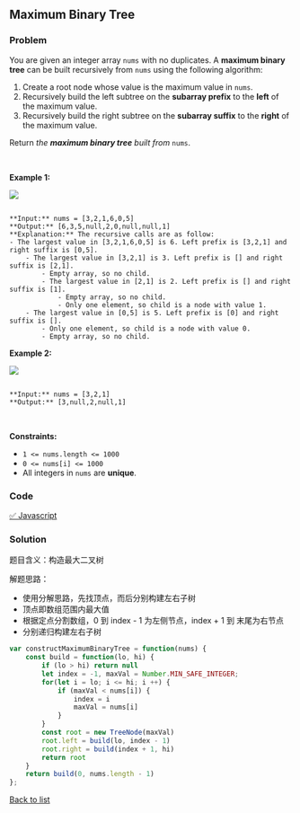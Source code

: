 Maximum Binary Tree
---
### Problem
You are given an integer array `nums` with no duplicates. A **maximum binary tree** can be built recursively from `nums` using the following algorithm:


1. Create a root node whose value is the maximum value in `nums`.
2. Recursively build the left subtree on the **subarray prefix** to the **left** of the maximum value.
3. Recursively build the right subtree on the **subarray suffix** to the **right** of the maximum value.


Return *the **maximum binary tree** built from* `nums`.


 


**Example 1:**


![](https://assets.leetcode.com/uploads/2020/12/24/tree1.jpg)

```

**Input:** nums = [3,2,1,6,0,5]
**Output:** [6,3,5,null,2,0,null,null,1]
**Explanation:** The recursive calls are as follow:
- The largest value in [3,2,1,6,0,5] is 6. Left prefix is [3,2,1] and right suffix is [0,5].
    - The largest value in [3,2,1] is 3. Left prefix is [] and right suffix is [2,1].
        - Empty array, so no child.
        - The largest value in [2,1] is 2. Left prefix is [] and right suffix is [1].
            - Empty array, so no child.
            - Only one element, so child is a node with value 1.
    - The largest value in [0,5] is 5. Left prefix is [0] and right suffix is [].
        - Only one element, so child is a node with value 0.
        - Empty array, so no child.

```

**Example 2:**


![](https://assets.leetcode.com/uploads/2020/12/24/tree2.jpg)

```

**Input:** nums = [3,2,1]
**Output:** [3,null,2,null,1]

```

 


**Constraints:**


* `1 <= nums.length <= 1000`
* `0 <= nums[i] <= 1000`
* All integers in `nums` are **unique**.

### Code
[✅ Javascript](./solution.js)
### Solution
题目含义：构造最大二叉树

解题思路：
- 使用分解思路，先找顶点，而后分别构建左右子树
- 顶点即数组范围内最大值
- 根据定点分割数组，0 到 index - 1 为左侧节点，index + 1 到 末尾为右节点
- 分别递归构建左右子树

```javascript
var constructMaximumBinaryTree = function(nums) {
    const build = function(lo, hi) {
        if (lo > hi) return null
        let index = -1, maxVal = Number.MIN_SAFE_INTEGER;
        for(let i = lo; i <= hi; i ++) {
            if (maxVal < nums[i]) {
                index = i
                maxVal = nums[i]
            }
        }
        const root = new TreeNode(maxVal)
        root.left = build(lo, index - 1)
        root.right = build(index + 1, hi)
        return root
    }
    return build(0, nums.length - 1)
};
```

[Back to list](../README.md)